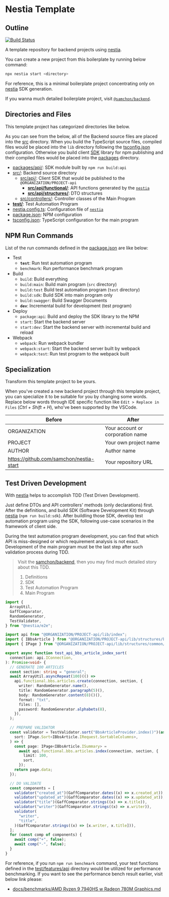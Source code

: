 # Nestia Template
## Outline
[![Build Status](https://github.com/samchon/nestia-start/workflows/build/badge.svg)](https://github.com/samchon/nestia-start/actions?query=workflow%3Abuild)

A template repository for backend projects using [nestia](https://github.com/samchon/nestia).

You can create a new project from this boilerplate by running below command:

```bash
npx nestia start <directory>
```

For reference, this is a minimal boilerplate project concentrating only on [nestia](https://github.com/samchon/nestia) SDK generation. 

If you wanna much detailed boilerplate project, visit [`@samchon/backend`](https://github.com/samchon/backend).




## Directories and Files
This template project has categorized directories like below.

As you can see from the below, all of the Backend source files are placed into the [src](src/) directory. When you build the TypeScript source files, compiled files would be placed into the `lib` directory following the [tsconfig.json](tsconfig.json) configuration. Otherwise you build client [SDK](#32-sdk) library for npm publishing and their compiled files would be placed into the [packages](packages) directory.

  - [packages/api/](packages/api): SDK module built by `npm run build:api`
  - [src/](src): Backend source directory
    - [src/api/](src/api/): Client SDK that would be published to the `@ORGANIZATION/PROJECT-api`
      - [**src/api/functional/**](src/api/functional/): API functions generated by the [`nestia`](https://github.com/samchon/nestia)
      - [**src/api/structures/**](src/api/structures/): DTO structures
    - [src/controllers/](src/controllers/): Controller classes of the Main Program
  - [**test/**](test): Test Automation Program
  - [nestia.config.ts](nestia.config.ts): Configuration file of [`nestia`](https://github.com/samchon/nestia)
  - [package.json](package.json): NPM configuration
  - [tsconfig.json](tsconfig.json): TypeScript configuration for the main program




## NPM Run Commands
List of the run commands defined in the [package.json](package.json) are like below:

  - Test
    - **`test`**: Run test automation program
    - `benchmark`: Run performance benchmark program
  - Build
    - `build`: Build everything
    - `build:main`: Build main program (`src` directory)
    - `build:test` Build test automation program (`test` directory)
    - `build:sdk`: Build SDK into main program only
    - `build:swagger`: Build Swagger Documents
    - **`dev`**: Incremental build for development (test program)
  - Deploy
    - `package:api`: Build and deploy the SDK library to the NPM
    - `start`: Start the backend server
    - `start:dev`: Start the backend server with incremental build and reload
  - Webpack
    - `webpack`: Run webpack bundler
    - `webpack:start`: Start the backend server built by webpack
    - `webpack:test`: Run test program to the webpack built




## Specialization
Transform this template project to be yours.

When you've created a new backend project through this template project, you can specialize it to be suitable for you by changing some words. Replace below words through IDE specific function like `Edit > Replace in Files` (*Ctrl + Shift + H*), who've been supported by the VSCode.

| Before          | After
|-----------------|----------------------------------------
| ORGANIZATION | Your account or corporation name
| PROJECT      | Your own project name
| AUTHOR       | Author name
| https://github.com/samchon/nestia-start | Your repository URL




## Test Driven Development
With [nestia](https://github.com/samchon/nestia) helps to accomplish TDD (Test Driven Development). 

Just define DTOs and API controllers' methods (only declarations) first. After the definitions, and build SDK (Software Development Kit) through [nestia](https://github.com/samchon/nestia) (`npm run build:sdk`). After buildling those SDK, develop test automation program using the SDK, following use-case scenarios in the framework of client side.

During the test automation program development, you can find that which API is miss-designed or which requirement analysis is not exact. Development of the main program must be the last step after such validation process during TDD.

> Visit the [samchon/backend](https://github.com/samchon/backend), then you may find much detailed story about this TDD.
>
> 1. Definitions
> 2. SDK
> 3. Test Automation Program
> 4. Main Program

```typescript
import {
  ArrayUtil,
  GaffComparator,
  RandomGenerator,
  TestValidator,
} from "@nestia/e2e";

import api from "@ORGANIZATION/PROJECT-api/lib/index";
import { IBbsArticle } from "@ORGANIZATION/PROJECT-api/lib/structures/bbs/IBbsArticle";
import { IPage } from "@ORGANIZATION/PROJECT-api/lib/structures/common/IPage";

export async function test_api_bbs_article_index_sort(
  connection: api.IConnection,
): Promise<void> {
  // GENERATE 100 ARTICLES
  const section: string = "general";
  await ArrayUtil.asyncRepeat(100)(() =>
    api.functional.bbs.articles.create(connection, section, {
      writer: RandomGenerator.name(),
      title: RandomGenerator.paragraph(5)(),
      body: RandomGenerator.content(8)()(),
      format: "txt",
      files: [],
      password: RandomGenerator.alphabets(8),
    }),
  );

  // PREPARE VALIDATOR
  const validator = TestValidator.sort("BbsArticleProvider.index()")(async (
    sort: IPage.Sort<IBbsArticle.IRequest.SortableColumns>,
  ) => {
    const page: IPage<IBbsArticle.ISummary> =
      await api.functional.bbs.articles.index(connection, section, {
        limit: 100,
        sort,
      });
    return page.data;
  });

  // DO VALIDATE
  const components = [
    validator("created_at")(GaffComparator.dates((x) => x.created_at)),
    validator("updated_at")(GaffComparator.dates((x) => x.updated_at)),
    validator("title")(GaffComparator.strings((x) => x.title)),
    validator("writer")(GaffComparator.strings((x) => x.writer)),
    validator(
      "writer",
      "title",
    )(GaffComparator.strings((x) => [x.writer, x.title])),
  ];
  for (const comp of components) {
    await comp("+", false);
    await comp("-", false);
  }
}
```

For reference, if you run `npm run benchmark` command, your test functions defined in the [test/features/api](test/features/api) directory would be utilized for performance benchmarking. If you want to see the performance bench result earlier, visit below link please:

  - [docs/benchmarks/AMD Ryzen 9 7940HS w Radeon 780M Graphics.md](https://github.com/samchon/nestia-start/blob/master/docs/benchmarks/AMD%20Ryzen%209%207940HS%20w%20Radeon%20780M%20Graphics.md)
